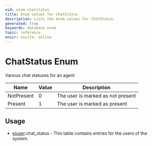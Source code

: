 ```yaml
---
uid: enum-chatstatus
title: Enum values for ChatStatus
description: Lists the enum values for ChatStatus.
generated: true
keywords: database enum
topic: reference
envir: onsite, online
---
```


# ChatStatus Enum

Various chat statuses for an agent

| Name | Value | Description |
|------|-------|-------------|
|NotPresent|0|The user is marked as not present|
|Present|1|The user is marked as present|

## Usage

* [ejuser](../ejuser.md).chat_status - This table contains entries for the users of the system.
